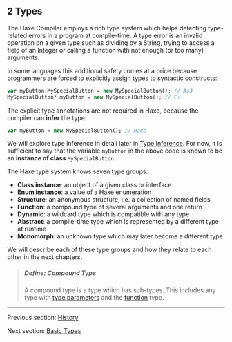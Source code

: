 ## 2 Types

The Haxe Compiler employs a rich type system which helps detecting type-related errors in a program at compile-time. A type error is an invalid operation on a given type such as dividing by a String, trying to access a field of an Integer or calling a function with not enough (or too many) arguments.

In some languages this additional safety comes at a price because programmers are forced to explicitly assign types to syntactic constructs:

```haxe
var myButton:MySpecialButton = new MySpecialButton(); // As3
MySpecialButton* myButton = new MySpecialButton(); // C++ 
```
The explicit type annotations are not required in Haxe, because the compiler can **infer** the type:

```haxe
var myButton = new MySpecialButton(); // Haxe
```
We will explore type inference in detail later in [Type Inference](type-system-type-inference.md). For now, it is sufficient to say that the variable `myButton` in the above code is known to be an **instance of class** `MySpecialButton`. 

The Haxe type system knows seven type groups:

 * **Class instance**: an object of a given class or interface 
* **Enum instance**: a value of a Haxe enumeration 
* **Structure**: an anonymous structure, i.e. a collection of named fields 
* **Function**: a compound type of several arguments and one return 
* **Dynamic**: a wildcard type which is compatible with any type 
* **Abstract**: a compile-time type which is represented by a different type at runtime 
* **Monomorph**: an unknown type which may later become a different type

We will describe each of these type groups and how they relate to each other in the next chapters.

> ##### Define: Compound Type
>
> A compound type is a type which has sub-types. This includes any type with [type parameters](type-system-type-parameters.md) and the [function](types-function.md) type.

---

Previous section: [History](introduction-haxe-history.md)

Next section: [Basic Types](types-basic-types.md)